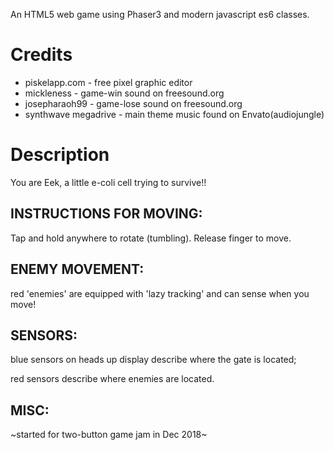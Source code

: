 An HTML5 web game using Phaser3 and modern javascript es6 classes.

# Credits

-   piskelapp.com - free pixel graphic editor
-   mickleness - game-win sound on freesound.org
-   josepharaoh99 - game-lose sound on freesound.org
-   synthwave megadrive - main theme music found on Envato(audiojungle)

# Description

You are Eek, a little e-coli cell trying to survive!!

## INSTRUCTIONS FOR MOVING:

Tap and hold anywhere to rotate (tumbling). Release finger to move.

## ENEMY MOVEMENT:

red 'enemies' are equipped with 'lazy tracking' and can sense when you move!

## SENSORS:

blue sensors on heads up display describe where the gate is located;

red sensors describe where enemies are located.



## MISC:
~started for two-button game jam in Dec 2018~
